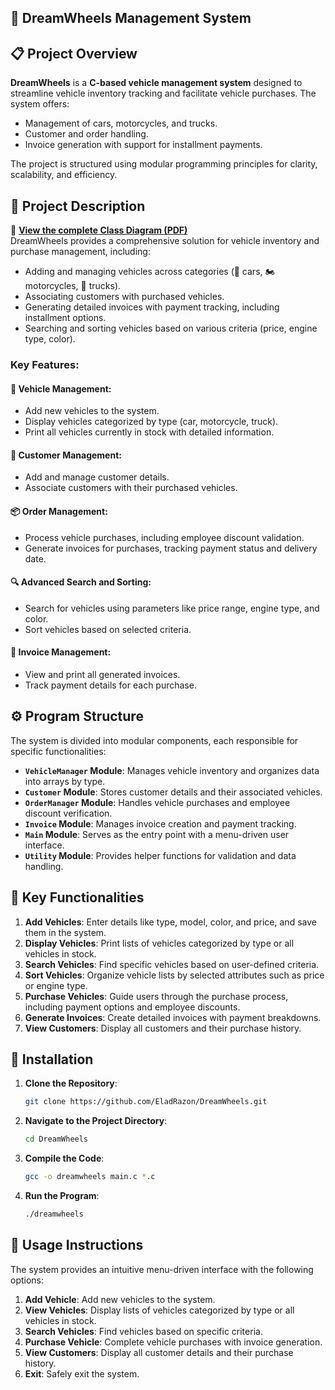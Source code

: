 ## 🚗 DreamWheels Management System  

## 📋 Project Overview  
**DreamWheels** is a **C-based vehicle management system** designed to streamline vehicle inventory tracking and facilitate vehicle purchases. The system offers:  
- Management of cars, motorcycles, and trucks.  
- Customer and order handling.  
- Invoice generation with support for installment payments.  

The project is structured using modular programming principles for clarity, scalability, and efficiency.  

## 📄 Project Description  
📄 **[View the complete Class Diagram (PDF)](Class%20Diagram.pdf)**  
DreamWheels provides a comprehensive solution for vehicle inventory and purchase management, including:  
- Adding and managing vehicles across categories (🚗 cars, 🏍️ motorcycles, 🚚 trucks).  
- Associating customers with purchased vehicles.  
- Generating detailed invoices with payment tracking, including installment options.  
- Searching and sorting vehicles based on various criteria (price, engine type, color).  

### Key Features:  

#### 🚗 Vehicle Management:  
- Add new vehicles to the system.  
- Display vehicles categorized by type (car, motorcycle, truck).  
- Print all vehicles currently in stock with detailed information.  

#### 👤 Customer Management:  
- Add and manage customer details.  
- Associate customers with their purchased vehicles.  

#### 📦 Order Management:  
- Process vehicle purchases, including employee discount validation.  
- Generate invoices for purchases, tracking payment status and delivery date.  

#### 🔍 Advanced Search and Sorting:  
- Search for vehicles using parameters like price range, engine type, and color.  
- Sort vehicles based on selected criteria.  

#### 🧾 Invoice Management:  
- View and print all generated invoices.  
- Track payment details for each purchase.  

## ⚙️ Program Structure  
The system is divided into modular components, each responsible for specific functionalities:  
- **`VehicleManager` Module**: Manages vehicle inventory and organizes data into arrays by type.  
- **`Customer` Module**: Stores customer details and their associated vehicles.  
- **`OrderManager` Module**: Handles vehicle purchases and employee discount verification.  
- **`Invoice` Module**: Manages invoice creation and payment tracking.  
- **`Main` Module**: Serves as the entry point with a menu-driven user interface.  
- **`Utility` Module**: Provides helper functions for validation and data handling.  

## 🏦 Key Functionalities  
1. **Add Vehicles**: Enter details like type, model, color, and price, and save them in the system.  
2. **Display Vehicles**: Print lists of vehicles categorized by type or all vehicles in stock.  
3. **Search Vehicles**: Find specific vehicles based on user-defined criteria.  
4. **Sort Vehicles**: Organize vehicle lists by selected attributes such as price or engine type.  
5. **Purchase Vehicles**: Guide users through the purchase process, including payment options and employee discounts.  
6. **Generate Invoices**: Create detailed invoices with payment breakdowns.  
7. **View Customers**: Display all customers and their purchase history.  

## 🚀 Installation  
1. **Clone the Repository**:  
   ```bash  
   git clone https://github.com/EladRazon/DreamWheels.git  
   ```  

2. **Navigate to the Project Directory**:  
   ```bash  
   cd DreamWheels  
   ```  

3. **Compile the Code**:  
   ```bash  
   gcc -o dreamwheels main.c *.c  
   ```  

4. **Run the Program**:  
   ```bash  
   ./dreamwheels  
   ```  

## 🚀 Usage Instructions  
The system provides an intuitive menu-driven interface with the following options:  
1. **Add Vehicle**: Add new vehicles to the system.  
2. **View Vehicles**: Display lists of vehicles categorized by type or all vehicles in stock.  
3. **Search Vehicles**: Find vehicles based on specific criteria.  
4. **Purchase Vehicle**: Complete vehicle purchases with invoice generation.  
5. **View Customers**: Display all customer details and their purchase history.  
6. **Exit**: Safely exit the system.  
